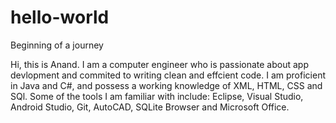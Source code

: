 # hello-world
Beginning of a journey

Hi, this is Anand. I am a computer engineer who is passionate about app devlopment and commited to writing clean and effcient code. I am proficient in Java and C#, and possess a working knowledge of XML, HTML, CSS and SQl. Some of the tools I am familiar with include: Eclipse, Visual Studio, Android Studio, Git, AutoCAD, SQLite Browser and Microsoft Office. 
